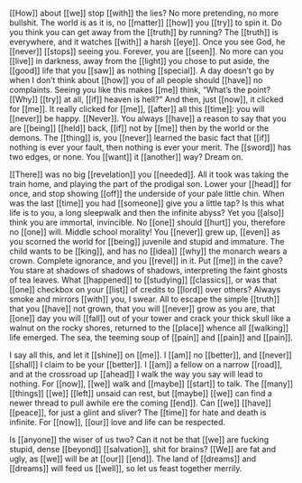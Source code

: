 [[How]] about [[we]] stop [[with]] the lies? No more pretending, no more bullshit. The world is as it is, no [[matter]] [[how]] you [[try]] to spin it. Do you think you can get away from the [[truth]] by running? The [[truth]] is everywhere, and it watches [[with]] a harsh [[eye]]. Once you see God, he [[never]] [[stops]] seeing you. Forever, you are [[seen]]. No more can you [[live]] in darkness, away from the [[light]] you chose to put aside, the [[good]] life that you [[saw]] as nothing [[special]]. A day doesn’t go by when I don’t think about [[how]] you of all people should [[have]] no complaints. Seeing you like this makes [[me]] think, “What’s the point? [[Why]] [[try]] at all, [[if]] heaven is hell?” And then, just [[now]], it clicked for [[me]]. It really clicked for [[me]], [[after]] all this [[time]]: you will [[never]] be happy. [[Never]]. You always [[have]] a reason to say that you are [[being]] [[held]] back, [[if]] not by [[me]] then by the world or the demons. The [[thing]] is, you [[never]] learned the basic fact that [[if]] nothing is ever your fault, then nothing is ever your merit. The [[sword]] has two edges, or none. You [[want]] it [[another]] way? Dream on.  

[[There]] was no big [[revelation]] you [[needed]]. All it took was taking the train home, and playing the part of the prodigal son. Lower your [[head]] for once, and stop showing [[off]] the underside of your pale little chin. When was the last [[time]] you had [[someone]] give you a little tap? Is this what life is to you, a long sleepwalk and then the infinite abyss? Yet you [[also]] think you are immortal, invincible. No [[one]] should [[hurt]] you, therefore no [[one]] will. Middle school morality! You [[never]] grew up, [[even]] as you scorned the world for [[being]] juvenile and stupid and immature. The child wants to be [[king]], and has no [[idea]] [[why]] the monarch wears a crown. Complete ignorance, and you [[revel]] in it. Put [[me]] in the cave? You stare at shadows of shadows of shadows, interpreting the faint ghosts of tea leaves. What [[happened]] to [[studying]] [[classics]], or was that [[one]] checkbox on your [[list]] of credits to [[lord]] over others? Always smoke and mirrors [[with]] you, I swear. All to escape the simple [[truth]] that you [[have]] not grown, that you will [[never]] grow as you are, that [[one]] day you will [[fall]] out of your tower and crack your thick skull like a walnut on the rocky shores, returned to the [[place]] whence all [[walking]] life emerged. The sea, the teeming soup of [[pain]] and [[pain]] and [[pain]].  

I say all this, and let it [[shine]] on [[me]]. I [[am]] no [[better]], and [[never]] [[shall]] I claim to be your [[better]]. I [[am]] a fellow on a narrow [[road]], and at the crossroad up [[ahead]] I walk the way you say will lead to nothing. For [[now]], [[we]] walk and [[maybe]] [[start]] to talk. The [[many]] [[things]] [[we]] [[left]] unsaid can rest, but [[maybe]] [[we]] can find a newer thread to pull awhile ere the coming [[end]]. Can [[we]] [[have]] [[peace]], for just a glint and sliver? The [[time]] for hate and death is infinite. For [[now]], [[our]] love and life can be respected.  

Is [[anyone]] the wiser of us two? Can it not be that [[we]] are fucking stupid, dense [[beyond]] [[salvation]], shit for brains? [[We]] are fat and ugly, as [[we]] will be at [[our]] [[end]]. The land of [[dreams]] and [[dreams]] will feed us [[well]], so let us feast together merrily.